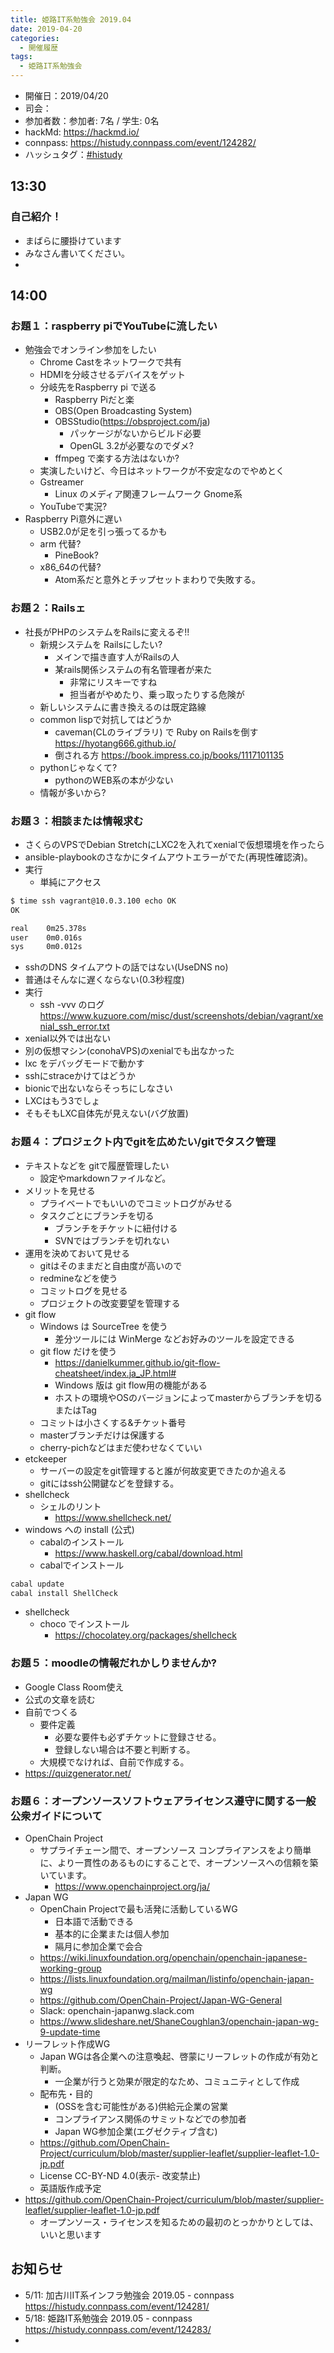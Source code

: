 ```yaml
---
title: 姫路IT系勉強会 2019.04
date: 2019-04-20
categories:
  - 開催履歴
tags:
  - 姫路IT系勉強会
---
```


* 開催日：2019/04/20
* 司会：
* 参加者数：参加者: 7名 / 学生: 0名
* hackMd: https://hackmd.io/
* connpass: https://histudy.connpass.com/event/124282/
* ハッシュタグ：[#histudy](https://twitter.com/search?q=%23histudy&src=typd)

## 13:30

### 自己紹介！
* まばらに腰掛けています
* みなさん書いてください。
* 
## 14:00

### お題１：raspberry piでYouTubeに流したい

* 勉強会でオンライン参加をしたい 
    * Chrome Castをネットワークで共有
    * HDMIを分岐させるデバイスをゲット
    * 分岐先をRaspberry pi で送る
        * Raspberry Piだと楽
        * OBS(Open Broadcasting System)
        * OBSStudio(https://obsproject.com/ja)
            * パッケージがないからビルド必要
            * OpenGL 3.2が必要なのでダメ?
        * ffmpeg で楽する方法はないか? 
    * 実演したいけど、今日はネットワークが不安定なのでやめとく
    * Gstreamer
        * Linux のメディア関連フレームワーク Gnome系
    * YouTubeで実況?
* Raspberry Pi意外に遅い 
    * USB2.0が足を引っ張ってるかも
    * arm 代替?
        * PineBook?
    * x86_64の代替?
        * Atom系だと意外とチップセットまわりで失敗する。

### お題２：Railsェ

* 社長がPHPのシステムをRailsに変えるぞ!!
    * 新規システムを Railsにしたい?
        * メインで描き直す人がRailsの人
        * 某rails関係システムの有名管理者が来た
            * 非常にリスキーですね
            * 担当者がやめたり、乗っ取ったりする危険が
    * 新しいシステムに書き換えるのは既定路線
    * common lispで対抗してはどうか
        * caveman(CLのライブラリ) で Ruby on Railsを倒す https://hyotang666.github.io/
        * 倒される方 https://book.impress.co.jp/books/1117101135
    * pythonじゃなくて?
        * pythonのWEB系の本が少ない
    * 情報が多いから?

### お題３：相談または情報求む

* さくらのVPSでDebian StretchにLXC2を入れてxenialで仮想環境を作ったら
* ansible-playbookのさなかにタイムアウトエラーがでた(再現性確認済)。
* 実行
    * 単純にアクセス

```sh
$ time ssh vagrant@10.0.3.100 echo OK
OK

real    0m25.378s
user    0m0.016s
sys     0m0.012s
```

* sshのDNS タイムアウトの話ではない(UseDNS no)
* 普通はそんなに遅くならない(0.3秒程度)
* 実行
    * ssh -vvv のログ
https://www.kuzuore.com/misc/dust/screenshots/debian/vagrant/xenial_ssh_error.txt
* xenial以外では出ない
* 別の仮想マシン(conohaVPS)のxenialでも出なかった
* lxc をデバッグモードで動かす
* sshにstraceかけてはどうか
* bionicで出ないならそっちにしなさい
* LXCはもう3でしょ
* そもそもLXC自体先が見えない(バグ放置)

### お題４：プロジェクト内でgitを広めたい/gitでタスク管理

* テキストなどを gitで履歴管理したい
    * 設定やmarkdownファイルなど。
* メリットを見せる
    * プライベートでもいいのでコミットログがみせる
    * タスクごとにブランチを切る
        * ブランチをチケットに紐付ける
        * SVNではブランチを切れない
* 運用を決めておいて見せる
    * gitはそのままだと自由度が高いので
    * redmineなどを使う
    * コミットログを見せる
    * プロジェクトの改変要望を管理する
* git flow
    * Windows は SourceTree を使う
        * 差分ツールには WinMerge などお好みのツールを設定できる
    * git flow だけを使う
        * https://danielkummer.github.io/git-flow-cheatsheet/index.ja_JP.html#
        * Windows 版は git flow用の機能がある
        * ホストの環境やOSのバージョンによってmasterからブランチを切るまたはTag
    * コミットは小さくする&チケット番号
    * masterブランチだけは保護する
    * cherry-pichなどはまだ使わせなくていい
* etckeeper
    * サーバーの設定をgit管理すると誰が何故変更できたのか追える
    * gitにはssh公開鍵などを登録する。
* shellcheck
    * シェルのリント
        * https://www.shellcheck.net/
* windows への install (公式)
    * cabalのインストール
        * https://www.haskell.org/cabal/download.html
    * cabalでインストール
```bat
cabal update
cabal install ShellCheck
```
* shellcheck
    * choco でインストール
        * https://chocolatey.org/packages/shellcheck

### お題５：moodleの情報だれかしりませんか?

* Google Class Room使え
* 公式の文章を読む
* 自前でつくる
    * 要件定義
        * 必要な要件も必ずチケットに登録させる。
        * 登録しない場合は不要と判断する。
    * 大規模でなければ、自前で作成する。
* https://quizgenerator.net/

### お題６：オープンソースソフトウェアライセンス遵守に関する一般公衆ガイドについて

* OpenChain Project
    * サプライチェーン間で、オープンソース コンプライアンスをより簡単に、より一貫性のあるものにすることで、オープンソースへの信頼を築いています。
        * https://www.openchainproject.org/ja/
* Japan WG
    * OpenChain Projectで最も活発に活動しているWG
        * 日本語で活動できる
        * 基本的に企業または個人参加
        * 隔月に参加企業で会合
    * https://wiki.linuxfoundation.org/openchain/openchain-japanese-working-group
    * https://lists.linuxfoundation.org/mailman/listinfo/openchain-japan-wg
    * https://github.com/OpenChain-Project/Japan-WG-General
    * Slack: openchain-japanwg.slack.com
    * https://www.slideshare.net/ShaneCoughlan3/openchain-japan-wg-9-update-time
* リーフレット作成WG
    * Japan WGは各企業への注意喚起、啓蒙にリーフレットの作成が有効と判断。
        * 一企業が行うと効果が限定的なため、コミュニティとして作成
    * 配布先・目的
        * (OSSを含む可能性がある)供給元企業の営業
        * コンプライアンス関係のサミットなどでの参加者
        * Japan WG参加企業(エグゼクティブ含む)
    * https://github.com/OpenChain-Project/curriculum/blob/master/supplier-leaflet/supplier-leaflet-1.0-jp.pdf
    * License CC-BY-ND 4.0(表示- 改変禁止)
    * 英語版作成予定
* https://github.com/OpenChain-Project/curriculum/blob/master/supplier-leaflet/supplier-leaflet-1.0-jp.pdf
    * オープンソース・ライセンスを知るための最初のとっかかりとしては、いいと思います

       
## お知らせ

* 5/11: 加古川IT系インフラ勉強会 2019.05 - connpass https://histudy.connpass.com/event/124281/
* 5/18: 姫路IT系勉強会 2019.05 - connpass https://histudy.connpass.com/event/124283/
* 
